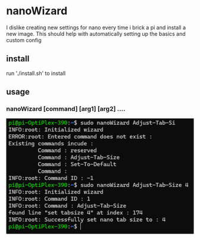 # nanoWizard
I dislike creating new settings for nano every time i brick a pi and install a new image. This should help with automatically setting up the basics and custom config
## install
run './install.sh' to install
## usage 
### nanoWizard [command] [arg1] [arg2] ....
![Application Overview](./media/sample.png)
